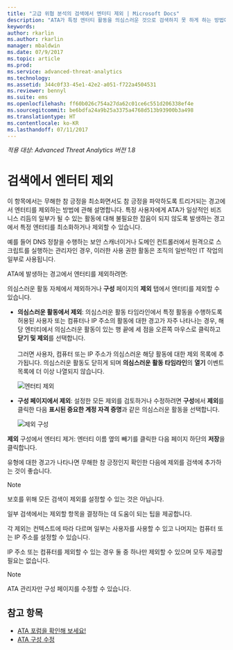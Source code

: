 ```yaml
---
title: "고급 위협 분석의 검색에서 엔터티 제외 | Microsoft Docs"
description: "ATA가 특정 엔터티 활동을 의심스러운 것으로 검색하지 못 하게 하는 방법에 관해 설명합니다."
keywords: 
author: rkarlin
ms.author: rkarlin
manager: mbaldwin
ms.date: 07/9/2017
ms.topic: article
ms.prod: 
ms.service: advanced-threat-analytics
ms.technology: 
ms.assetid: 344c0f33-45e1-42e2-a051-f722a4504531
ms.reviewer: bennyl
ms.suite: ems
ms.openlocfilehash: ff60b026c754a27da62c01ce6c551d206338ef4e
ms.sourcegitcommit: be6bdfa24a9b25a3375a4768d513b93900b3a498
ms.translationtype: HT
ms.contentlocale: ko-KR
ms.lasthandoff: 07/11/2017
---
```

*적용 대상: Advanced Threat Analytics 버전 1.8*



# 검색에서 엔터티 제외
<a id="excluding-entities-from-detections" class="xliff"></a>
이 항목에서는 무해한 참 긍정을 최소화면서도 참 긍정을 파악하도록 트리거되는 경고에서 엔터티를 제외하는 방법에 관해 설명합니다. 특정 사용자에게 ATA가 일상적인 비즈니스 리듬의 일부가 될 수 있는 활동에 대해 불필요한 잡음이 되지 않도록 발생하는 경고에서 특정 엔터티를 최소화하거나 제외할 수 있습니다.

예를 들어 DNS 정찰을 수행하는 보안 스캐너이거나 도메인 컨트롤러에서 원격으로 스크립트를 실행하는 관리자인 경우, 이러한 사용 권한 활동은 조직의 일반적인 IT 작업의 일부로 사용됩니다.

ATA에 발생하는 경고에서 엔터티를 제외하려면:

의심스러운 활동 자체에서 제외하거나 **구성** 페이지의 **제외** 탭에서 엔터티를 제외할 수 있습니다.

- **의심스러운 활동에서 제외**: 의심스러운 활동 타임라인에서 특정 활동을 수행하도록 허용된 사용자 또는 컴퓨터나 IP 주소의 활동에 대한 경고가 자주 나타나는 경우, 해당 엔터티에서 의심스러운 활동이 있는 행 끝에 세 점을 오른쪽 마우스로 클릭하고 **닫기 및 제외**를 선택합니다. <br></br>그러면 사용자, 컴퓨터 또는 IP 주소가 의심스러운 해당 활동에 대한 제외 목록에 추가됩니다. 의심스러운 활동도 닫히게 되며 **의심스러운 활동 타임라인**의 **열기** 이벤트 목록에 더 이상 나열되지 않습니다.

    ![엔터티 제외](./media/exclude-in-sa.png)

- **구성 페이지에서 제외**: 설정한 모든 제외를 검토하거나 수정하려면 **구성**에서 **제외**를 클릭한 다음 **표시된 중요한 계정 자격 증명**과 같은 의심스러운 활동을 선택합니다.

    ![제외 구성](./media/exclusions-config-page.png)

**제외** 구성에서 엔터티 제거: 엔터티 이름 옆의 빼기를 클릭한 다음 페이지 하단의 **저장**을 클릭합니다.

유형에 대한 경고가 나타나면 무해한 참 긍정인지 확인한 다음에 제외를 검색에 추가하는 것이 좋습니다. 

> [!NOTE]
> 보호를 위해 모든 검색이 제외를 설정할 수 있는 것은 아닙니다. 

일부 검색에서는 제외할 항목을 결정하는 데 도움이 되는 팁을 제공합니다. 

각 제외는 컨텍스트에 따라 다르며 일부는 사용자를 사용할 수 있고 나머지는 컴퓨터 또는 IP 주소를 설정할 수 있습니다. 

IP 주소 또는 컴퓨터를 제외할 수 있는 경우 둘 중 하나만 제외할 수 있으며 모두 제공할 필요는 없습니다.

> [!NOTE]
> ATA 관리자만 구성 페이지를 수정할 수 있습니다.


## 참고 항목
<a id="see-also" class="xliff"></a>
- [ATA 포럼을 확인해 보세요!](https://social.technet.microsoft.com/Forums/security/home?forum=mata)
- [ATA 구성 수정](modifying-ata-center-configuration.md)

